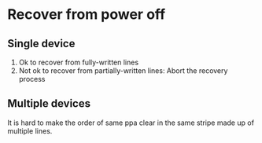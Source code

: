 # Recover from power off

## Single device

1. Ok to recover from fully-written lines
2. Not ok to recover from partially-written lines: Abort the recovery process

## Multiple devices

It is hard to make the order of same ppa clear in the same stripe made up of multiple lines.
